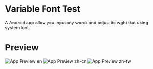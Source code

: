 # Variable Font Test
A Android app allow you input any words and adjust its wght that using system font.

# Preview
![App Preview en](doc/pics/variable-font-test-en.gif)
![App Preview zh-cn](doc/pics/variable-font-test-zh-cn.gif)
![App Preview zh-tw](doc/pics/variable-font-test-zh-tw.gif)
